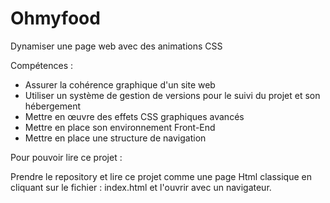 Ohmyfood
=======

Dynamiser une page web avec des animations CSS

Compétences :  

-  Assurer la cohérence graphique d'un site web
-  Utiliser un système de gestion de versions pour le suivi du projet et son hébergement
-  Mettre en œuvre des effets CSS graphiques avancés
-  Mettre en place son environnement Front-End
-  Mettre en place une structure de navigation

Pour pouvoir lire ce projet :  

Prendre le repository et lire ce projet comme une page Html classique en cliquant sur le fichier : index.html  et l'ouvrir avec un navigateur. 
